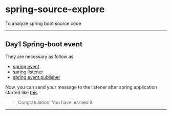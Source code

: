 # spring-source-explore
To analyze spring boot source code

----
## Day1 Spring-boot event
They are necessary as follow as
* [spring event](src/main/java/cn/hsiangsun/event/BaseEvent.java)
* [spring listener](src/main/java/cn/hsiangsun/event/BaseEventListener.java)
* [spring event publisher](src/main/java/cn/hsiangsun/event/EventPublisher.java)

Now, you can send your message to the listener after spring application started like [this](src/main/java/cn/hsiangsun/run/RunAfterBootStrap.java)

> Congratulation! You have learned it.

----